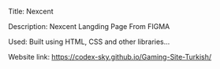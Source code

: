 Title: Nexcent

Description: Nexcent Langding Page From FIGMA

Used: Built using HTML, CSS and other libraries...

Website link: https://codex-sky.github.io/Gaming-Site-Turkish/
